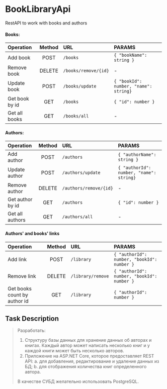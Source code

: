 # BookLibraryApi
RestAPI to work with books and authors

#### Books:
 
|       Operation         |  Method  |                URL                     |                PARAMS                 |
|:------------------------|:--------:|:---------------------------------------|:--------------------------------------|
|   Add book              |  POST    | `/books`                               | `{ "bookName": string }`              |
|   Remove book           |  DELETE  | `/books/remove/{id}`                   | -                                     |
|   Update book           |  POST    | `/books/update`                        | `{ "bookId": number, "name": string}` |
|   Get book by id        |  GET     | `/books`                               | `{ "id": number }`                    |
|   Get all books         |  GET     | `/books/all`                           | -                                     |

#### Authors:
|       Operation         |  Method  |                URL                     |                 PARAMS                  |
|:------------------------|:--------:|:---------------------------------------|:----------------------------------------|
|   Add author            |  POST    | `/authors`                             | `{ "authorName": string }`              |
|   Update author         |  POST  | `/authors/update`                        | `{ "authorId": number, "name": string}` |
|   Remove author         |  DELETE  | `/authors/remove/{id}`                 | -                                       |
|   Get author by id      |  GET     | `/authors`                             | `{ "id": number }`                      |
|   Get all authors       |  GET     | `/authors/all`                         | -                                       |

#### Authors' and books' links
|              Operation             |  Method  |            URL            |                  PARAMS                   |
|:-----------------------------------|:--------:|:--------------------------|:------------------------------------------|
|   Add link                         |  POST    | `/library`                | `{ "authorId": number, "bookId": number }`|
|   Remove link                      |  DELETE  | `/library/remove`         | `{ "authorId": number, "bookId": number }`|
|   Get books count by author id     |  GET     | `/library`                | `{ "authorId": number }`                  |

## Task Description

> Разработать:  
> 
> 1. Структуру базы данных для хранение данных об авторах и книгах. Каждый автор может написать несколько книг и у каждой книги может быть несколько авторов.
> 2. Приложение на ASP.NET Core, которое предоставляет REST API:
>     a.     для добавления, редактирование и удаление данных из БД;
>     b.     для отображения количества книг определенного автора.
> 
> В качестве СУБД желательно использовать PostgreSQL.
